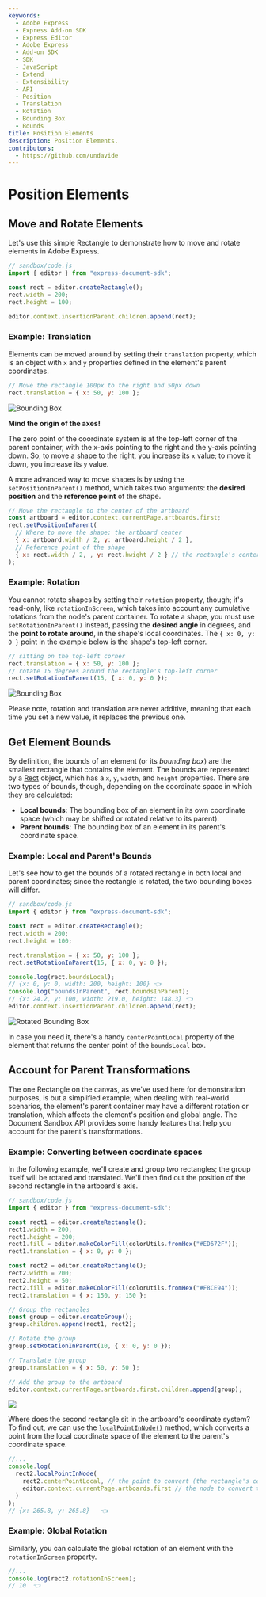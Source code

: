 ```yaml
---
keywords:
  - Adobe Express
  - Express Add-on SDK
  - Express Editor
  - Adobe Express
  - Add-on SDK
  - SDK
  - JavaScript
  - Extend
  - Extensibility
  - API
  - Position
  - Translation
  - Rotation
  - Bounding Box
  - Bounds
title: Position Elements
description: Position Elements.
contributors:
  - https://github.com/undavide
---
```


# Position Elements

## Move and Rotate Elements

Let's use this simple Rectangle to demonstrate how to move and rotate elements in Adobe Express.

```js
// sandbox/code.js
import { editor } from "express-document-sdk";

const rect = editor.createRectangle();
rect.width = 200;
rect.height = 100;

editor.context.insertionParent.children.append(rect);
```

### Example: Translation

Elements can be moved around by setting their `translation` property, which is an object with `x` and `y` properties defined in the element's parent coordinates.

```js
// Move the rectangle 100px to the right and 50px down
rect.translation = { x: 50, y: 100 };
```

![Bounding Box](../how_to/images/position_bounding-box.png)

<InlineAlert slots="header, text1" variant="info" />

**Mind the origin of the axes!**

The zero point of the coordinate system is at the top-left corner of the parent container, with the x-axis pointing to the right and the y-axis pointing down. So, to move a shape to the right, you increase its `x` value; to move it down, you increase its `y` value.

A more advanced way to move shapes is by using the `setPositionInParent()` method, which takes two arguments: the **desired position** and the **reference point** of the shape.

```js
// Move the rectangle to the center of the artboard
const artboard = editor.context.currentPage.artboards.first;
rect.setPositionInParent(
  // Where to move the shape: the artboard center
  { x: artboard.width / 2, y: artboard.height / 2 },
  // Reference point of the shape
  { x: rect.width / 2, , y: rect.hwight / 2 } // the rectangle's center 👈
);
```

### Example: Rotation

You cannot rotate shapes by setting their `rotation` property, though; it's read-only, like `rotationInScreen`, which takes into account any cumulative rotations from the node's parent container. To rotate a shape, you must use `setRotationInParent()` instead, passing the **desired angle** in degrees, and the **point to rotate around**, in the shape's local coordinates. The `{ x: 0, y: 0 }` point in the example below is the shape's top-left corner.

```js
// sitting on the top-left corner
rect.translation = { x: 50, y: 100 };
// rotate 15 degrees around the rectangle's top-left corner
rect.setRotationInParent(15, { x: 0, y: 0 });
```

![Bounding Box](../how_to/images/position_rotate.png)

<InlineAlert slots="text1" variant="info" />

Please note, rotation and translation are never additive, meaning that each time you set a new value, it replaces the previous one.

## Get Element Bounds

By definition, the bounds of an element (or its _bounding box_) are the smallest rectangle that contains the element. The bounds are represented by a [Rect](../../../references/document-sandbox/document-apis/interfaces/rect.md) object, which has a `x`, `y`, `width`, and `height` properties. There are two types of bounds, though, depending on the coordinate space in which they are calculated:

- **Local bounds**: The bounding box of an element in its own coordinate space (which may be shifted or rotated relative to its parent).
- **Parent bounds**: The bounding box of an element in its parent's coordinate space.

### Example: Local and Parent's Bounds

Let's see how to get the bounds of a rotated rectangle in both local and parent coordinates; since the rectangle is rotated, the two bounding boxes will differ.

```js
// sandbox/code.js
import { editor } from "express-document-sdk";

const rect = editor.createRectangle();
rect.width = 200;
rect.height = 100;

rect.translation = { x: 50, y: 100 };
rect.setRotationInParent(15, { x: 0, y: 0 });

console.log(rect.boundsLocal);
// {x: 0, y: 0, width: 200, height: 100} 👈
console.log("boundsInParent", rect.boundsInParent);
// {x: 24.2, y: 100, width: 219.0, height: 148.3} 👈
editor.context.insertionParent.children.append(rect);
```

![Rotated Bounding Box](../how_to/images/position_rotated-bounding-box.png)

<InlineAlert slots="text1" variant="info" />

In case you need it, there's a handy `centerPointLocal` property of the element that returns the center point of the `boundsLocal` box.

## Account for Parent Transformations

The one Rectangle on the canvas, as we've used here for demonstration purposes, is but a simplified example; when dealing with real-world scenarios, the element's parent container may have a different rotation or translation, which affects the element's position and global angle. The Document Sandbox API provides some handy features that help you account for the parent's transformations.

### Example: Converting between coordinate spaces

In the following example, we'll create and group two rectangles; the group itself will be rotated and translated. We'll then find out the position of the second rectangle in the artboard's axis.

```js
// sandbox/code.js
import { editor } from "express-document-sdk";

const rect1 = editor.createRectangle();
rect1.width = 200;
rect1.height = 200;
rect1.fill = editor.makeColorFill(colorUtils.fromHex("#ED672F"));
rect1.translation = { x: 0, y: 0 };

const rect2 = editor.createRectangle();
rect2.width = 200;
rect2.height = 50;
rect2.fill = editor.makeColorFill(colorUtils.fromHex("#F8CE94"));
rect2.translation = { x: 150, y: 150 };

// Group the rectangles
const group = editor.createGroup();
group.children.append(rect1, rect2);

// Rotate the group
group.setRotationInParent(10, { x: 0, y: 0 });

// Translate the group
group.translation = { x: 50, y: 50 };

// Add the group to the artboard
editor.context.currentPage.artboards.first.children.append(group);
```

![](../how_to/images/position_parent.png)

Where does the second rectangle sit in the artboard's coordinate system? To find out, we can use the [`localPointInNode()`](../../../references/document-sandbox/document-apis/classes/fillable-node.md#localpointinnode) method, which converts a point from the local coordinate space of the element to the parent's coordinate space.

```js
//...
console.log(
  rect2.localPointInNode(
    rect2.centerPointLocal, // the point to convert (the rectangle's center)
    editor.context.currentPage.artboards.first // the node to convert to (the artboard)
  )
);
// {x: 265.8, y: 265.8}   👈
```

### Example: Global Rotation


Similarly, you can calculate the global rotation of an element with the `rotationInScreen` property.

```js
//...
console.log(rect2.rotationInScreen);
// 10  👈
```
